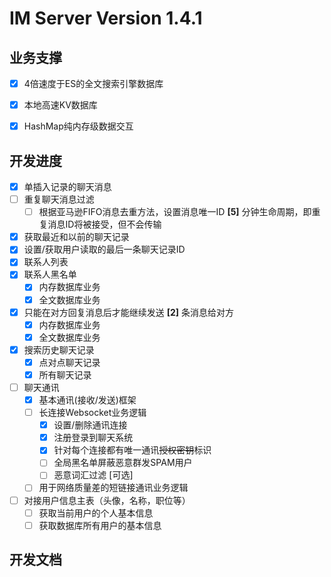 # IM Server Version 1.4.1

## 业务支撑

- [x] 4倍速度于ES的全文搜索引擎数据库
- [x] 本地高速KV数据库
- [x] HashMap纯内存级数据交互


## 开发进度

- [x] 单插入记录的聊天消息
- [ ] 重复聊天消息过滤
  - [ ] 根据亚马逊FIFO消息去重方法，设置消息唯一ID **[5]** 分钟生命周期，即重复消息ID将被接受，但不会传输
- [x] 获取最近和以前的聊天记录
- [x] 设置/获取用户读取的最后一条聊天记录ID
- [x] 联系人列表
- [x] 联系人黑名单
  - [x] 内存数据库业务
  - [x] 全文数据库业务
- [x] 只能在对方回复消息后才能继续发送 **[2]** 条消息给对方
  - [x] 内存数据库业务
  - [x] 全文数据库业务
- [x] 搜索历史聊天记录
  - [x] 点对点聊天记录
  - [x] 所有聊天记录
- [ ] 聊天通讯
  - [x] 基本通讯(接收/发送)框架
  - [ ] 长连接Websocket业务逻辑
    - [x] 设置/删除通讯连接
    - [x] 注册登录到聊天系统 
    - [x] 针对每个连接都有唯一通讯~~授权密钥~~标识
    - [ ] 全局黑名单屏蔽恶意群发SPAM用户
    - [ ] 恶意词汇过滤 [可选]
  - [ ] 用于网络质量差的短链接通讯业务逻辑  
- [ ] 对接用户信息主表（头像，名称，职位等）
  - [ ] 获取当前用户的个人基本信息
  - [ ] 获取数据库所有用户的基本信息

## 开发文档

